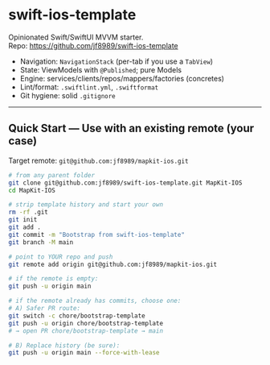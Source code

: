 # swift-ios-template

Opinionated Swift/SwiftUI MVVM starter.  
Repo: https://github.com/jf8989/swift-ios-template

- Navigation: `NavigationStack` (per-tab if you use a `TabView`)
- State: ViewModels with `@Published`; pure Models
- Engine: services/clients/repos/mappers/factories (concretes)
- Lint/format: `.swiftlint.yml`, `.swiftformat`
- Git hygiene: solid `.gitignore`

---

## Quick Start — Use with an **existing remote** (your case)

Target remote: `git@github.com:jf8989/mapkit-ios.git`

```bash
# from any parent folder
git clone git@github.com:jf8989/swift-ios-template.git MapKit-IOS
cd MapKit-IOS

# strip template history and start your own
rm -rf .git
git init
git add .
git commit -m "Bootstrap from swift-ios-template"
git branch -M main

# point to YOUR repo and push
git remote add origin git@github.com:jf8989/mapkit-ios.git

# if the remote is empty:
git push -u origin main

# if the remote already has commits, choose one:
# A) Safer PR route:
git switch -c chore/bootstrap-template
git push -u origin chore/bootstrap-template
# → open PR chore/bootstrap-template → main

# B) Replace history (be sure):
git push -u origin main --force-with-lease
